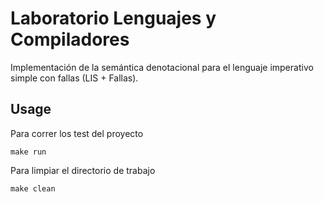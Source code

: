 # Laboratorio Lenguajes y Compiladores

Implementación de la semántica denotacional para el lenguaje imperativo simple 
con fallas (LIS + Fallas).

## Usage

Para correr los test del proyecto

```
make run
```

Para limpiar el directorio de trabajo

```
make clean
```